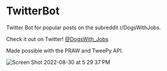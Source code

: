 # TwitterBot
Twitter Bot for popular posts on the subreddit r/DogsWithJobs. 

Check it out on Twitter! [@DogsWith_Jobs](https://twitter.com/dogswith_jobs)

Made possible with the PRAW and TweePy API.


![Screen Shot 2022-08-30 at 5 29 37 PM](https://user-images.githubusercontent.com/45194924/187554882-0f696412-a517-45a4-9ace-7b5e513877a1.png)
